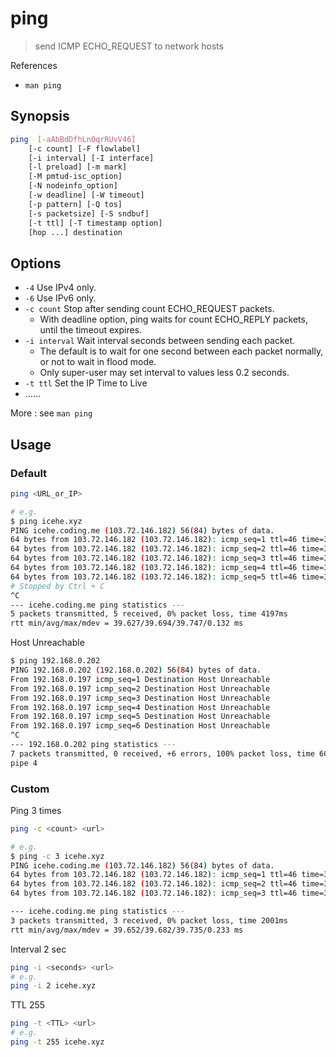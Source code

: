 # ping

> send ICMP ECHO_REQUEST to network hosts

References

- `man ping`

## Synopsis

```bash
ping  [-aAbBdDfhLnOqrRUvV46]
    [-c count] [-F flowlabel]
    [-i interval] [-I interface]
    [-l preload] [-m mark]
    [-M pmtud‐isc_option]
    [-N nodeinfo_option]
    [-w deadline] [-W timeout]
    [-p pattern] [-Q tos]
    [-s packetsize] [-S sndbuf]
    [-t ttl] [-T timestamp option]
    [hop ...] destination
```

## Options

- `-4` Use IPv4 only.
- `-6` Use IPv6 only.
- `-c count` Stop after sending count ECHO_REQUEST packets.
    - With deadline option, ping waits for count ECHO_REPLY packets, until the timeout expires.
- `-i interval` Wait interval seconds between sending each packet.
    - The default is to wait for one second between each packet normally, or not to wait in flood mode.
    - Only super-user may set interval to values less 0.2 seconds.
- `-t ttl` Set the IP Time to Live
- ……

More : see `man ping`

## Usage

### Default

```bash
ping <URL_or_IP>

# e.g.
$ ping icehe.xyz
PING icehe.coding.me (103.72.146.182) 56(84) bytes of data.
64 bytes from 103.72.146.182 (103.72.146.182): icmp_seq=1 ttl=46 time=39.7 ms
64 bytes from 103.72.146.182 (103.72.146.182): icmp_seq=2 ttl=46 time=39.7 ms
64 bytes from 103.72.146.182 (103.72.146.182): icmp_seq=3 ttl=46 time=39.6 ms
64 bytes from 103.72.146.182 (103.72.146.182): icmp_seq=4 ttl=46 time=39.6 ms
64 bytes from 103.72.146.182 (103.72.146.182): icmp_seq=5 ttl=46 time=39.7 ms
# Stopped by Ctrl + C
^C
--- icehe.coding.me ping statistics ---
5 packets transmitted, 5 received, 0% packet loss, time 4197ms
rtt min/avg/max/mdev = 39.627/39.694/39.747/0.132 ms
```

Host Unreachable

```bash
$ ping 192.168.0.202
PING 192.168.0.202 (192.168.0.202) 56(84) bytes of data.
From 192.168.0.197 icmp_seq=1 Destination Host Unreachable
From 192.168.0.197 icmp_seq=2 Destination Host Unreachable
From 192.168.0.197 icmp_seq=3 Destination Host Unreachable
From 192.168.0.197 icmp_seq=4 Destination Host Unreachable
From 192.168.0.197 icmp_seq=5 Destination Host Unreachable
From 192.168.0.197 icmp_seq=6 Destination Host Unreachable
^C
--- 192.168.0.202 ping statistics ---
7 packets transmitted, 0 received, +6 errors, 100% packet loss, time 6023ms
pipe 4
```

### Custom

Ping 3 times

```bash
ping -c <count> <url>

# e.g.
$ ping -c 3 icehe.xyz
PING icehe.coding.me (103.72.146.182) 56(84) bytes of data.
64 bytes from 103.72.146.182 (103.72.146.182): icmp_seq=1 ttl=46 time=39.7 ms
64 bytes from 103.72.146.182 (103.72.146.182): icmp_seq=2 ttl=46 time=39.6 ms
64 bytes from 103.72.146.182 (103.72.146.182): icmp_seq=3 ttl=46 time=39.6 ms

--- icehe.coding.me ping statistics ---
3 packets transmitted, 3 received, 0% packet loss, time 2001ms
rtt min/avg/max/mdev = 39.652/39.682/39.735/0.233 ms
```

Interval 2 sec

```bash
ping -i <seconds> <url>
# e.g.
ping -i 2 icehe.xyz
```

TTL 255

```bash
ping -t <TTL> <url>
# e.g.
ping -t 255 icehe.xyz
```

